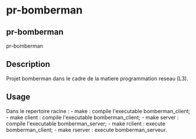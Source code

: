 # pr-bomberman


## pr-bomberman
pr-bomberman

## Description
Projet bomberman dans le cadre de la matiere programmation reseau (L3).

## Usage
Dans le repertoire racine :
    - make : compile l'executable bomberman_client;
    - make client : compile l'executable bomberman_client;
    - make server : compile l'executable bomberman_server;
    - make rclient : execute bomberman_client;
    - make rserver : execute bomberman_serveur.
